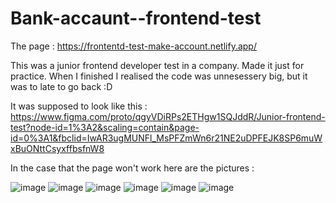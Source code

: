# Bank-accaunt--frontend-test
The page : https://frontentd-test-make-account.netlify.app/

This was a junior frontend developer test in a company. Made it just for practice. When I finished I realised the code was unnesessery big, but it was to late to go back :D

It was supposed to look like this : 
https://www.figma.com/proto/qgyVDiRPs2ETHgw1SQJddR/Junior-frontend-test?node-id=1%3A2&scaling=contain&page-id=0%3A1&fbclid=IwAR3ugMUNFl_MsPFZmWn6r21NE2uDPFEJK8SP6muWxBuONttCsyxffbsfnW8

In the case that the page won't work here are the pictures :

![image](https://user-images.githubusercontent.com/102743689/178694242-79afcdca-9a60-4599-bc9f-55280b7fcebf.png)
![image](https://user-images.githubusercontent.com/102743689/178695178-019affd4-2fe2-4834-81aa-d59cd81c04df.png)
![image](https://user-images.githubusercontent.com/102743689/178695199-3bcd9af5-b1a1-4438-80dc-39e73c84a160.png)
![image](https://user-images.githubusercontent.com/102743689/178695211-47209bbf-c9f9-440f-b8ea-d700c6de975f.png)
![image](https://user-images.githubusercontent.com/102743689/178695231-8ff82dca-6e6b-4e98-b81a-84ff03d9129f.png)
![image](https://user-images.githubusercontent.com/102743689/178695249-d7529e13-c673-49d3-9a05-1f7c7dd92691.png)

